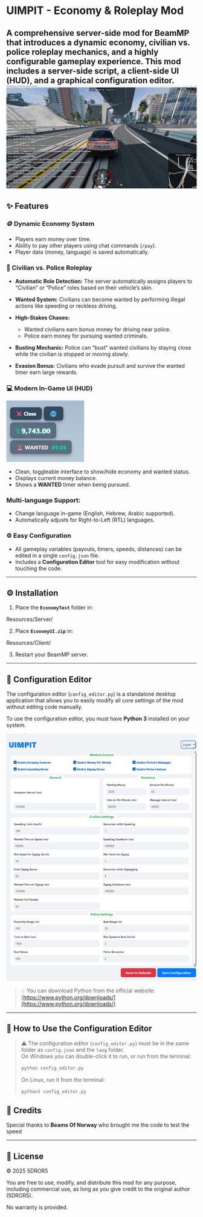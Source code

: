 # UIMPIT - Economy & Roleplay Mod

A comprehensive server-side mod for **BeamMP** that introduces a dynamic economy, civilian vs. police roleplay mechanics, and a highly configurable gameplay experience. This mod includes a server-side script, a client-side UI (HUD), and a graphical configuration editor.
![UIMPIT Screenshot](png/Screenshot.png)
---

## ✨ Features

### 🪙 Dynamic Economy System

* Players earn money over time.
* Ability to pay other players using chat commands (`/pay`).
* Player data (money, language) is saved automatically.

### 🚓 Civilian vs. Police Roleplay

* **Automatic Role Detection:** The server automatically assigns players to “Civilian” or “Police” roles based on their vehicle’s skin.
* **Wanted System:** Civilians can become wanted by performing illegal actions like speeding or reckless driving.
* **High-Stakes Chases:**

  * Wanted civilians earn bonus money for driving near police.
  * Police earn money for pursuing wanted criminals.
* **Busting Mechanic:** Police can “bust” wanted civilians by staying close while the civilian is stopped or moving slowly.
* **Evasion Bonus:** Civilians who evade pursuit and survive the wanted timer earn large rewards.

### 💻 Modern In-Game UI (HUD)

![UIMPIT ui](png/ui.png)

* Clean, toggleable interface to show/hide economy and wanted status.
* Displays current money balance.
* Shows a **WANTED** timer when being pursued.

### Multi-language Support:

* Change language in-game (English, Hebrew, Arabic supported).
* Automatically adjusts for Right-to-Left (RTL) languages.

### ⚙️ Easy Configuration

* All gameplay variables (payouts, timers, speeds, distances) can be edited in a single `config.json` file.
* Includes a **Configuration Editor** tool for easy modification without touching the code.
---

## ⚙️ Installation
1. Place the **`EconomyTest`** folder in:

Resources/Server/

2. Place **`EconomyUI.zip`** in:

Resources/Client/

3. Restart your BeamMP server.
---

## 🧩 Configuration Editor

The configuration editor (`config_editor.py`) is a standalone desktop application that allows you to easily modify all core settings of the mod without editing code manually.

To use the configuration editor, you must have **Python 3** installed on your system.

![UIMPIT Configuration Editor](png/UIMPIT%20Configuration%20Editor.png)
> 💡 You can download Python from the official website: [https://www.python.org/downloads/](https://www.python.org/downloads/)

---

## 🧠 How to Use the Configuration Editor

> ⚠️ The configuration editor (`config_editor.py`) must be in the same folder as `config.json` and the `lang` folder.  
> On Windows you can double-click it to run, or run from the terminal:  
> ```bash
> python config_editor.py
> ```  
> On Linux, run it from the terminal:  
> ```bash
> python3 config_editor.py
> ```


## 🧠 Credits

Special thanks to **Beams Of Norway** who brought me the code to test the speed


---

## 📜 License
© 2025 5DROR5

You are free to use, modify, and distribute this mod for any purpose, including commercial use, 
as long as you give credit to the original author (5DROR5).  

No warranty is provided.

